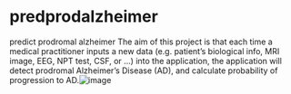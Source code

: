 # predprodalzheimer
predict prodromal alzheimer
The aim of this project is that each time a medical practitioner inputs a new data (e.g. patient’s biological info, MRI image, EEG, NPT test, CSF, or …) into the application, the application will detect prodromal Alzheimer’s Disease (AD), and calculate probability of progression to AD.![image](https://user-images.githubusercontent.com/38215916/177491344-a446eebc-b0c7-4ba2-80cb-3f724688b42f.png)
